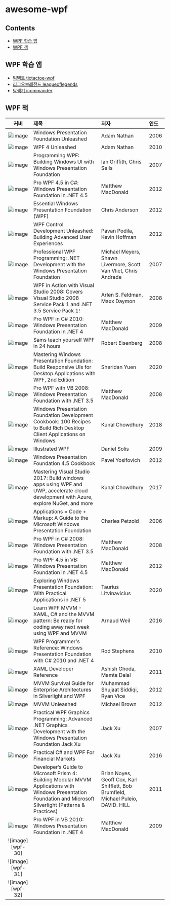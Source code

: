 # awesome-wpf

## Contents
- [WPF 학습 앱](#wpf-학습-앱)
- [WPF 책](#wpf-책)

## WPF 학습 앱
- [틱택토 tictactoe-wpf](https://github.com/devncore/tictactoe-wpf)
- [리그오브레전드 leagueoflegends](https://github.com/devncore/leagueoflegends)
- [탐색기 icommander](https://github.com/devncore/icommander)
## WPF 책

| 커버 | 제목 | 저자 | 연도 |
|:---:|:----|:----|:----|
| ![image][wpf-01] | Windows Presentation Foundation Unleashed | Adam Nathan | 2006 |
| ![image][wpf-02] | WPF 4 Unleashed | Adam Nathan | 2010 |
| ![image][wpf-03] | Programming WPF: Building Windows UI with Windows Presentation Foundation | Ian Griffith, Chris Sells | 2007 |
| ![image][wpf-04] | Pro WPF 4.5 in C#: Windows Presentation Foundation in .NET 4.5 | Matthew MacDonald | 2012 |
| ![image][wpf-05] | Essential Windows Presentation Foundation (WPF) | Chris Anderson | 2012 |
| ![image][wpf-06] | WPF Control Development Unleashed: Building Advanced User Experiences | Pavan Podila, Kevin Hoffman | 2012 |
| ![image][wpf-07] | Professional WPF Programming: .NET Development with the Windows Presentation Foundation | Michael Meyers, Shawn Livermore, Scott Van Vliet, Chris Andrade | 2007 |
| ![image][wpf-08] | WPF in Action with Visual Studio 2008: Covers Visual Studio 2008 Service Pack 1 and .NET 3.5 Service Pack 1! | Arlen S. Feldman, Maxx Daymon | 2008|
| ![image][wpf-09] | Pro WPF in C# 2010: Windows Presentation Foundation in .NET 4 | Matthew MacDonald | 2009 |
| ![image][wpf-10] | Sams teach yourself WPF in 24 hours | Robert Eisenberg | 2008 |
| ![image][wpf-11] | Mastering Windows Presentation Foundation: Build Responsive UIs for Desktop Applications with WPF, 2nd Edition | Sheridan Yuen | 2020 |
| ![image][wpf-12] | Pro WPF with VB 2008: Windows Presentation Foundation with .NET 3.5 | Matthew MacDonald | 2008 |
| ![image][wpf-13] | Windows Presentation Foundation Development Cookbook: 100 Recipes to Build Rich Desktop Client Applications on Windows | Kunal Chowdhury | 2018 |
| ![image][wpf-14] | Illustrated WPF | Daniel Solis | 2009 |
| ![image][wpf-15] | Windows Presentation Foundation 4.5 Cookbook | Pavel Yosifovich | 2012 |
| ![image][wpf-16] | Mastering Visual Studio 2017: Build windows apps using WPF and UWP, accelerate cloud development with Azure, explore NuGet, and more | Kunal Chowdhury | 2017 |
| ![image][wpf-17] | Applications = Code + Markup: A Guide to the Microsoft Windows Presentation Foundation | Charles Petzold | 2006 |
| ![image][wpf-18] | Pro WPF in C# 2008: Windows Presentation Foundation with .NET 3.5 | Matthew MacDonald | 2008 |
| ![image][wpf-19] | Pro WPF 4.5 in VB: Windows Presentation Foundation in .NET 4.5 | Matthew MacDonald | 2012 |
| ![image][wpf-20] | Exploring Windows Presentation Foundation: With Practical Applications in .NET 5 | Taurius Litvinavicius | 2020 |
| ![image][wpf-21] | Learn WPF MVVM - XAML, C# and the MVVM pattern: Be ready for coding away next week using WPF and MVVM | Arnaud Weil | 2016 |
| ![image][wpf-22] | WPF Programmer's Reference: Windows Presentation Foundation with C# 2010 and .NET 4 | Rod Stephens | 2010 |
| ![image][wpf-23] | XAML Developer Reference | Ashish Ghoda, Mamta Dalal | 2011 |
| ![image][wpf-24] | MVVM Survival Guide for Enterprise Architectures in Silverlight and WPF | Muhammad Shujaat Siddiqi, Ryan Vice | 2012 |
| ![image][wpf-25] | MVVM Unleashed | Michael Brown | 2012 |
| ![image][wpf-26] | Practical WPF Graphics Programming: Advanced .NET Graphics Development with the Windows Presentation Foundation Jack Xu | Jack Xu | 2007 |
| ![image][wpf-27] | Practical C# and WPF For Financial Markets | Jack Xu | 2016 |
| ![image][wpf-28] | Developer’s Guide to Microsoft Prism 4: Building Modular MVVM Applications with Windows Presentation Foundation and Microsoft Silverlight (Patterns & Practices) | Brian Noyes, Geoff Cox, Karl Shifflett, Bob Brumfield, Michael Puleio, DAVID. HILL | 2011 |
| ![image][wpf-29] | Pro WPF in VB 2010: Windows Presentation Foundation in .NET 4 | Matthew MacDonald | 2009 |
| ![image][wpf-30] |  |  |  |
| ![image][wpf-31] |  |  |  |
| ![image][wpf-32] |  |  |  |





[wpf-01]: https://user-images.githubusercontent.com/52397976/127424592-d8332b60-a540-4020-94c5-156b167e05f9.png
[wpf-02]: https://user-images.githubusercontent.com/52397976/127424762-ee56b8d2-c1f8-4f7c-bf54-a8535b0fbc9b.png
[wpf-03]: https://user-images.githubusercontent.com/52397976/127425026-7a338d1a-aaba-4013-8115-b140e8b3845b.png
[wpf-04]: https://user-images.githubusercontent.com/52397976/127425761-e54c8711-793d-4063-a29b-34a59a72db78.png
[wpf-05]: https://user-images.githubusercontent.com/52397976/127431202-f1b2ac12-db98-469b-ae3f-ef67fde4e2a5.png
[wpf-06]: https://user-images.githubusercontent.com/52397976/127431598-c9c0d140-88be-45c8-9c6a-0be9643cf319.png
[WPF-07]: https://user-images.githubusercontent.com/52397976/127431981-a5038d39-9f73-4dd2-8acd-1303792a87d1.png
[wpf-08]: https://user-images.githubusercontent.com/52397976/127441692-7fe4b982-e293-4f2f-9c6d-c5f55f477c29.png
[wpf-09]: https://user-images.githubusercontent.com/52397976/127441918-e006206a-8926-4d84-93dd-b78118e40cb7.png
[wpf-10]: https://user-images.githubusercontent.com/52397976/127432049-17b44acf-388b-46d8-b0e6-45268419aa06.png
[wpf-11]: https://user-images.githubusercontent.com/52397976/127442368-1d9f64db-3650-4f8f-897f-f99a870e20e9.png
[wpf-12]: https://user-images.githubusercontent.com/52397976/127442546-d07d083e-6d33-4228-936e-ff79ae7465be.png
[wpf-13]: https://user-images.githubusercontent.com/52397976/127442633-31970582-1140-4f66-8286-19351165c4c3.png
[wpf-14]: https://user-images.githubusercontent.com/52397976/127423688-c14f0878-cf90-4570-8082-7821162eaf90.png
[wpf-15]: https://user-images.githubusercontent.com/52397976/127443129-14ad2818-c35a-46af-ad20-ad43abf78afe.png
[wpf-16]: https://user-images.githubusercontent.com/52397976/127443378-e7e1bf45-2817-404f-94f6-a607fdbb1fa9.png
[WPF-17]: https://user-images.githubusercontent.com/52397976/127444360-a611ba71-f92c-4921-834e-8d15ce62b318.png
[wpf-18]: https://user-images.githubusercontent.com/52397976/127444520-81675758-6e6c-495f-9c1a-44945f450029.png
[wpf-19]: https://user-images.githubusercontent.com/52397976/127445856-80df775a-97f8-4389-a8f3-a317753782f8.png
[wpf-20]: https://user-images.githubusercontent.com/52397976/127445989-07f4644e-e005-49ff-a540-d885e78c073b.png
[wpf-21]: https://user-images.githubusercontent.com/52397976/127446368-73e8bc01-a941-46f4-a268-8c2b21324b04.png
[wpf-22]: https://user-images.githubusercontent.com/52397976/127446477-4346e8e6-26ae-4c76-8412-41bff9d116a0.png
[wpf-23]: https://user-images.githubusercontent.com/52397976/127446609-56c717cf-7abf-4703-a281-4025a627f9f1.png
[wpf-24]: https://user-images.githubusercontent.com/52397976/127455667-92c3b628-2ca7-4993-b155-ba26a525d7ef.png
[wpf-25]: https://user-images.githubusercontent.com/52397976/127455890-046ddc09-2e8b-4c57-85a0-23773db30069.png
[wpf-26]: https://user-images.githubusercontent.com/52397976/127456050-5ddb4e6c-da48-4374-b5b7-4fac8a196c54.png
[wpf-27]: https://user-images.githubusercontent.com/52397976/127456418-194ff6dc-71a6-4ce6-8568-d76dcfebfaa3.png
[wpf-28]: https://user-images.githubusercontent.com/52397976/127456600-7089b64d-6d70-4203-9576-08f8c920b204.png
[wpf-29]: https://user-images.githubusercontent.com/52397976/127456941-a65a795d-309b-44d6-ac52-d6a17ceac1d8.png

